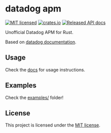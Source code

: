 # datadog apm

[![MIT licensed](https://img.shields.io/badge/license-MIT-blue.svg)](./LICENSE)
[![crates.io](https://img.shields.io/crates/v/datadog-apm.svg)](https://crates.io/crates/datadog-apm)
[![Released API docs](https://docs.rs/datadog-apm/badge.svg)](https://docs.rs/datadog-apm)

Unofficial Datadog APM for Rust.

Based on [datadog documentation](https://docs.datadoghq.com/api/?lang=bash#send-traces).

## Usage

Check the [docs](https://docs.rs/datadog-apm) for usage instructions.

## Examples

Check the [examples/](examples/) folder!

## License

This project is licensed under the [MIT license](LICENSE).
